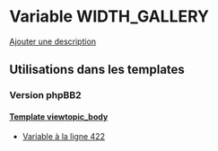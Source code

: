 # Variable WIDTH_GALLERY
[Ajouter une description](https://fa-tvars.appspot.com/var/WIDTH_GALLERY)

## Utilisations dans les templates

### Version phpBB2

#### [Template viewtopic_body](subsilver/viewtopic_body.md)
* [Variable &agrave; la ligne 422](../subsilver/viewtopic_body.tpl#L422)